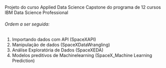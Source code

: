 Projeto do curso Applied Data Science Capstone do programa de 12 cursos IBM Data Science Professional

###### Ordem a ser seguida:
1) Importando dados com API (SpaceXAPI)
2) Manipulação de dados (SpaceXDataWrangling)
3) Análise Exploratória de Dados (SpaceXEDA)
4) Modelos preditivos de Machinelearning (SpaceX_Machine Learning Prediction)
